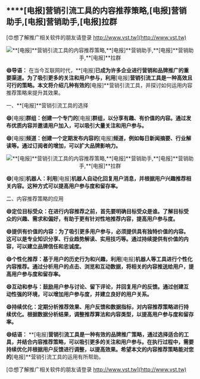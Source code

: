 ## ****[电报]**营销引流工具的内容推荐策略,**[电报]**营销助手,**[电报]**营销助手,**[电报]**拉群**

[😍想了解推广相关软件的朋友请登录 http://www.vst.tw](http://www.vst.tw)

 <center><img src="https://vst.tw/MP4/tuiguang/png/8.png" alt="**[电报]**营销引流工具的内容推荐策略,**[电报]**营销助手,**[电报]**营销助手,**[电报]**拉群"></center>

**😄导语：**
在当今互联网时代，**[电报]**已成为许多企业进行营销和品牌推广的重要渠道。为了吸引更多的关注和用户参与，利用**[电报]**营销引流工具是一种高效且可行的策略。本文将介绍几种有效的**[电报]**营销引流工具，并探讨如何运用内容推荐策略来提升其效果。

一、**[电报]**营销引流工具的选择

**😄**[电报]**群组：创建一个专门的**[电报]**群组，以分享有趣、有价值的内容。通过发布优质内容并邀请用户加入，可以吸引大量关注和用户参与。**

**😄**[电报]**频道：创建一个定期发布内容的**[电报]**频道，例如每日新闻摘要、行业解读等。通过订阅者的增加，可以扩大品牌影响力。**

 <center><img src="https://vst.tw/MP4/tuiguang/png/5.png" alt="**[电报]**营销引流工具的内容推荐策略,**[电报]**营销助手,**[电报]**营销助手,**[电报]**拉群"></center>

**😄**[电报]**机器人：利用**[电报]**机器人自动化回复用户消息，并根据用户兴趣推荐相关内容。这种方式可以提高用户参与度和留存率。**

二、内容推荐策略的应用

**😄定位目标受众：在进行内容推荐之前，首先要明确目标受众是谁。了解目标受众的兴趣、需求和偏好，有助于更有针对性地推荐内容，提高用户参与度。**

**😄提供有价值的内容：为了吸引更多用户参与，必须提供具有独特价值的内容。这可以是专业知识分享、行业趋势解读、实用技巧等。通过持续提供有价值的内容，可以建立品牌信任和忠诚度。**

**😄个性化推荐：基于用户的历史行为和兴趣，利用**[电报]**机器人等工具进行个性化内容推荐。通过分析用户的点击、浏览和互动数据，将相关的内容推送给用户，提高用户参与度和留存率。**

**😄互动和参与：鼓励用户参与讨论、留下评论，并回复用户的反馈。通过创建互动性强的环境，可以增加用户参与度，并建立良好的用户关系。**

**😄持续优化：定期分析推荐效果、用户反馈和数据指标，对内容推荐策略进行持续优化。根据数据分析结果，调整推荐算法和内容类型，以提高用户参与度和留存率。**

**😄结语：**
**[电报]**营销引流工具是一种有效的品牌推广策略，通过选择适合的工具，并结合内容推荐策略，可以吸引更多的关注和用户参与。在执行过程中，需要持续优化并根据用户反馈进行调整，以提高效果。希望本文的内容推荐策略能对您的**[电报]**营销引流工具的运用有所帮助。

[😍想了解推广相关软件的朋友请登录 http://www.vst.tw](http://www.vst.tw)



